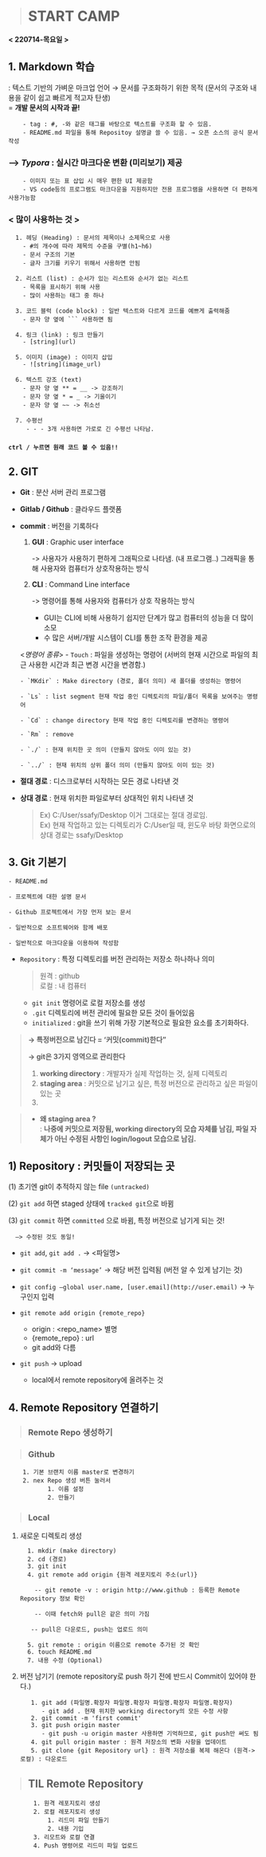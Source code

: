 > # START CAMP 



**< 220714-목요일 >**

## 1. Markdown 학습
 : 텍스트 기반의 가벼운 마크업 언어 → 문서를 구조화하기 위한 목적 (문서의 구조와 내용을 같이 쉽고 빠르게 적고자 탄생) \
= **개발 문서의 시작과 끝!**

        - tag : #, -와 같은 태그를 바탕으로 텍스트를 구조화 할 수 있음.
        - README.md 파일을 통해 Repositoy 설명글 쓸 수 있음. → 오픈 소스의 공식 문서 작성

### --> *Typora* :  실시간 마크다운 변환 (미리보기) 제공

        - 이미지 또는 표 삽입 시 매우 편한 UI 제공함
        - VS code등의 프로그램도 마크다운을 지원하지만 전용 프로그램을 사용하면 더 편하게 사용가능함
    
### __< 많이 사용하는 것 >__
      1. 헤딩 (Heading) : 문서의 제목이나 소제목으로 사용
        - #의 개수에 따라 제목의 수준을 구별(h1~h6)
        - 문서 구조의 기본
        - 글자 크기를 키우기 위해서 사용하면 안됨
    
      2. 리스트 (list) : 순서가 있는 리스트와 순서가 없는 리스트
        - 목록을 표시하기 위해 사용
        - 많이 사용하는 태그 중 하나
    
      3. 코드 블럭 (code block) : 일반 텍스트와 다르게 코드를 예쁘게 출력해줌
        - 문자 양 옆에 ``` 사용하면 됨

      4. 링크 (link) : 링크 만들기
        - [string](url)

      5. 이미지 (image) : 이미지 삽입
        - ![string](image_url)

      6. 텍스트 강조 (text)
        - 문자 양 옆 ** = __ -> 강조하기
        - 문자 양 옆 * = _ -> 기울이기
        - 문자 양 옆 ~~ -> 취소선

      7. 수평선
         - - - 3개 사용하면 가로로 긴 수평선 나타남.
 #### ```ctrl / 누르면 원래 코드 볼 수 있음!!```





## 2. GIT 
- **Git** : 분산 서버 관리 프로그램
- **Gitlab / Github** : 클라우드 플랫폼
- **commit** : 버전을 기록하다

    1) **GUI** : Graphic user interface 

        -> 사용자가 사용하기 편하게 그래픽으로 나타냄. (내 프로그램..) 그래픽을 통해 사용자와 컴퓨터가 상호작용하는 방식

    2) **CLI** : Command Line interface 

        -> 명령어를 통해 사용자와 컴퓨터가 상호 작용하는 방식

          - GUI는 CLI에 비해 사용하기 쉽지만 단계가 많고 컴퓨터의 성능을 더 많이 소모
          - 수 많은 서버/개발 시스템이 CLI를 통한 조작 환경을 제공


  <*명령어 종류*>
      - `Touch` : 파일을 생성하는 명령어 (서버의 현재 시간으로 파일의 최근 사용한 시간과 최근 변경 시간을 변경함.)
  
      - `MKdir` : Make directory (경로, 폴더 의미) 새 폴더를 생성하는 명령어

      - `Ls` : list segment 현재 작업 중인 디렉토리의 파일/폴더 목록을 보여주는 명령어
  
      - `Cd` : change directory 현재 작업 중인 디렉토리를 변경하는 명령어

      - `Rm` : remove

      - `./` : 현재 위치한 곳 의미 (만들지 않아도 이미 있는 것)

      - `../` : 현재 위치의 상위 폴더 의미 (만들지 않아도 이미 있는 것)

- **절대 경로** : 디스크로부터 시작하는 모든 경로 나타낸 것
- **상대 경로** : 현재 위치한 파일로부터 상대적인 위치 나타낸 것

    > Ex) C:/User/ssafy/Desktop 이거 그대로는 절대 경로임.\
    > Ex) 현재 작업하고 있는 디렉토리가 C:/User일 때, 윈도우 바탕 화면으로의 상대 경로는 ssafy/Desktop






## 3. Git 기본기

    - README.md

    - 프로젝트에 대한 설명 문서

    - Github 프로젝트에서 가장 먼저 보는 문서

    - 일반적으로 소프트웨어와 함께 배포

    - 일반적으로 마크다운을 이용하여 작성함
  
- `Repository` : 특정 디렉토리를 버전 관리하는 저장소 하나하나 의미

    > 원격 : github\
    > 로컬 : 내 컴퓨터

    - `git init` 명령어로 로컬 저장소를 생성
    - `.git` 디렉토리에 버전 관리에 필요한 모든 것이 들어있음
    - `initialized` : git을 쓰기 위해 가장 기본적으로 필요한 요소를 초기화하다.


>**→  특정버전으로 남긴다 = ‘커밋(commit)한다”**
>
>**→  git은 3가지 영역으로 관리한다**
>
>  1. **working directory** : 개발자가 실제 작업하는 것, 실제 디렉토리 
>  2. **staging area** : 커밋으로 남기고 싶은, 특정 버전으로 관리하고 싶은 파일이 있는 곳
>  3. 


> * **왜 staging area ?**\
> : **나중에 커밋으로 저장됨, working directory의 모습 자체를 남김, 파일 자체가 아닌 수정된 사항인 login/logout 모습으로 남김.** 











## 1)  **Repository** : 커밋들이 저장되는 곳

   (1) 초기엔 git이 추적하지 않는 file `(untracked)` 

   (2) `git add`  하면 staged 상태에 `tracked git`으로 바뀜

   (3) `git commit` 하면 `committed` 으로 바뀜, 특정 버전으로 남기게 되는 것!

      —> 수정된 것도 동일!

  - `git add`, `git add .` → <파일명>

  - `git commit -m ‘message’` → 해당 버전 입력됨 (버전 알 수 있게 남기는 것)

  - `git config —global user.name, [user.email](http://user.email)` → 누구인지 입력

  - `git remote add origin {remote_repo}`

     - origin : <repo_name> 별명
     - {remote_repo} : url
     - git add와 다름

   - `git push` -> upload

     - local에서 remote repository에 올려주는 것







## 4. Remote Repository 연결하기

> ### Remote Repo 생성하기

> ### Github

        1. 기본 브랜치 이름 master로 변경하기
        2. nex Repo 생성 버튼 눌러서
               1. 이름 설정
               2. 만들기

> ### Local

   1. 새로운 디렉토리 생성

            1. mkdir (make directory)
            2. cd (경로)
            3. git init
            4. git remote add origin {원격 레포지토리 주소(url)}

              -- git remote -v : origin http://www.github : 등록한 Remote Repository 정보 확인

              -- 이때 fetch와 pull은 같은 의미 가짐

             -- pull은 다운로드, push는 업로드 의미

            5. git remote : origin 이름으로 remote 추가된 것 확인
            6. touch README.md
            7. 내용 수정 (Optional)

      
  1. 버전 남기기 (remote repository로 push 하기 전에 반드시 Commit이 있어야 한다.)

            1. git add (파일명.확장자 파일명.확장자 파일명.확장자 파일명.확장자)
               - git add . 현재 위치한 working directory의 모든 수정 사항
            2. git commit -m 'first commit'
            3. git push origin master
               - git push -u origin master 사용하면 기억하므로, git push만 써도 됨
            4. git pull origin master : 원격 저장소의 변화 사항을 업데이트
            5. git clone {git Repository url} : 원격 저장소를 복제 해온다 (원격->로컬) : 다운로드



> ## TIL Remote Repository

           1. 원격 레포지토리 생성
           2. 로컬 레포지토리 생성
               1. 리드미 파일 만들기
               2. 내용 기입
           3. 리모트와 로컬 연결
           4. Push 명령어로 리드미 파일 업로드


